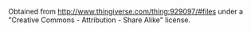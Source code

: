 Obtained from http://www.thingiverse.com/thing:929097/#files under a "Creative Commons - Attribution - Share Alike" license.
